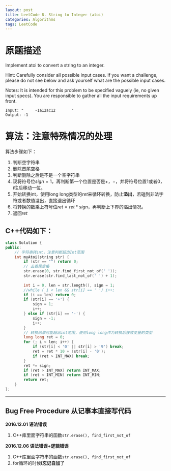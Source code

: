 ```yaml
---
layout: post
title: LeetCode 8. String to Integer (atoi)
categories: Algorithms
tags: LeetCode
---
```


# 原题描述  
Implement atoi to convert a string to an integer.

Hint: Carefully consider all possible input cases. If you want a challenge, please do not see below and ask yourself what are the possible input cases.  

Notes: It is intended for this problem to be specified vaguely (ie, no given input specs). You are responsible to gather all the input requirements up front.   

```
Input: "     -1a12ac12       "  
Output: -1
```

# 算法：注意特殊情况的处理  
算法步骤如下：  
1. 判断空字符串  
2. 删除首尾空格  
3. 判断删除之后是不是一个空字符串  
4. 现将符号位$sign = 1$，再判断第一个位置是否是$+，-$，并将符号位置1或者0，i往后移动一位。  
5. 开始转换int，使用long long类型的$ret$来循环转换，防止**溢出**，若碰到非法字符或者数值溢出，直接退出循环  
6. 将转换的数乘上符号位$ret = ret * sign$，再判断上下界的溢出情况。  
7. 返回$ret$  

## C++代码如下：  
```c++
class Solution {
public:
    // 字符串转int，注意判断超出Int范围
    int myAtoi(string str) {
        if (str == "") return 0;
        // 去首尾空格
        str.erase(0, str.find_first_not_of(' '));
        str.erase(str.find_last_not_of(' ') + 1);
        
        int i = 0, len = str.length(), sign = 1;
        //while ( i < len && str[i] == ' ') i++;
        if (i == len) return 0;
        if (str[i] == '+') {
            sign = 1;
            i++;
        } else if (str[i] == '-') {
            sign = -1;
            i++;
        }
        // 转换结果可能超出int范围，使用long long作为转换后接收变量的类型
        long long ret = 0;
        for (; i < len; i++) {
            if (str[i] < '0' || str[i] > '9') break;
            ret = ret * 10 + (str[i] - '0');
            if (ret > INT_MAX) break;
        }
        ret *= sign;
        if (ret > INT_MAX) return INT_MAX;
        if (ret < INT_MIN) return INT_MIN;
        return ret;
    }
};
```

--------------------

## Bug Free Procedure  从记事本直接写代码  
**2016.12.01 语法错误**  
1. C++库里面字符串的函数`str.erase(), find_first_not_of`  

**2016.12.06 语法错误+逻辑错误**  
1. C++库里面字符串的函数`str.erase(), find_first_not_of`  
2. for循环的时候**i忘记自加**了  



